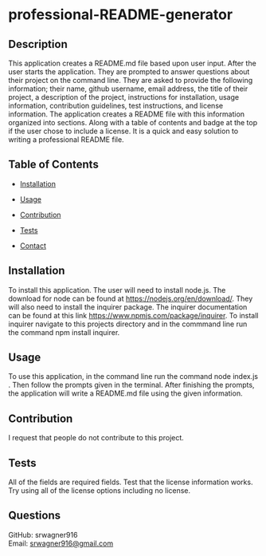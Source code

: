 # professional-README-generator

## Description
This application creates a README.md file based upon user input.   After the user starts the application.  They are prompted to answer questions about their project on the command line.  They are asked to provide the following information; their name, github username, email address, the title of their project, a description of the project, instructions for installation, usage information, contribution guidelines, test instructions, and license information.  The application creates a README file with this information organized into sections.  Along with a table of contents and badge at the top if the user chose to include a license.  It is a quick and easy solution to writing a professional README file.
## Table of Contents
  * [Installation](#Installation)
  * [Usage](#Usage)
  * [Contribution](#Contribution)
  * [Tests](#Tests)
  
  * [Contact](##Questions)
## Installation
To install this application.  The user will need to install node.js.  The download for node can be found at https://nodejs.org/en/download/.  They will also need to install the inquirer package.  The inquirer documentation can be found at this link https://www.npmjs.com/package/inquirer.  To install inquirer navigate to this projects directory and in the commmand line run the command npm install inquirer.
## Usage
To use this application, in the command line run the command node index.js . Then follow the prompts given in the terminal.  After finishing the prompts, the application will write a README.md file using the given information.
## Contribution
I request that people do not contribute to this project.
## Tests
All of the fields are required fields.  Test that the license information works.  Try using all of the license options including no license.

## Questions
GitHub: srwagner916<br>
Email: <srwagner916@gmail.com>
